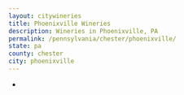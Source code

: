 ```yaml
---
layout: citywineries
title: Phoenixville Wineries
description: Wineries in Phoenixville, PA
permalink: /pennsylvania/chester/phoenixville/
state: pa
county: chester
city: phoenixville
---
```

-
